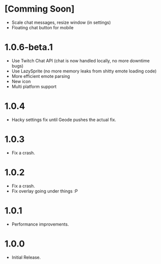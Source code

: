 # [Comming Soon]
- Scale chat messages, resize window (in settings)
- Floating chat button for mobile

# 1.0.6-beta.1
- Use Twitch Chat API (chat is now handled locally, no more downtime bugs)
- Use LazySprite (no more memory leaks from shitty emote loading code)
- More efficient emote parsing
- New icon
- Multi platform support

# 1.0.4
- Hacky settings fix until Geode pushes the actual fix.

# 1.0.3
- Fix a crash.

# 1.0.2
- Fix a crash.
- Fix overlay going under things :P

# 1.0.1
- Performance improvements.

# 1.0.0
- Initial Release.
